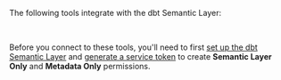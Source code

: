 The following tools integrate with the dbt Semantic Layer:

<!-- do not change card order unless specified by both SL PM and Partnerships team-->

<div className="grid--3-col">

 <Card
    title="Tableau"
    link="/docs/use-dbt-semantic-layer/tableau"
    body="Learn how to connect to Tableau for querying metrics and collaborating with your team."
    icon="tableau-software"/>

  <Card
    title="Google Sheets (beta)"
    link="/docs/use-dbt-semantic-layer/gsheets"
    body="Discover how to connect to Google Sheets for querying metrics and collaborating with your team."
    icon="google-sheets-logo-icon"/>

  <div className="card-container">
    <Card
      title="Hex"
      link="https://learn.hex.tech/docs/connect-to-data/data-connections/dbt-integration#dbt-semantic-layer-integration"
      body="Check out how to connect, analyze metrics, collaborate, and discover more data possibilities."
      icon="hex"/>
      <a href="https://learn.hex.tech/docs/connect-to-data/data-connections/dbt-integration#dbt-semantic-layer-integration"
      className="external-link"
      target="_blank"
      rel="noopener noreferrer">
      <Icon name='fa-external-link' />
    </a>
  </div>

  <div className="card-container">
  <Card
    title="Delphi"
    body="Learn how to connect Delphi to the dbt Semantic Layer and access metrics from any integrated tool."
    link="https://docs.delphihq.com/getting-started"
    icon="delphi"/>
    <a href="https://docs.delphihq.com/getting-started"
    className="external-link"
      target="_blank"
      rel="noopener noreferrer">
      <Icon name='fa-external-link' />
    </a>
</div>

<div className="card-container">
  <Card
    title="Klipfolio PowerMetrics"
    body="Learn how to connect to a streamlined metrics catalog and deliver metric-centric analytics to business users."
    icon="klipfolio"
    link="https://support.klipfolio.com/hc/en-us/articles/18164546900759-PowerMetrics-Adding-dbt-Semantic-Layer-metrics"/>
    <a href="https://support.klipfolio.com/hc/en-us/articles/18164546900759-PowerMetrics-Adding-dbt-Semantic-Layer-metrics"
    className="external-link"
      target="_blank"
      rel="noopener noreferrer">
      <Icon name='fa-external-link' />
    </a>
</div>

<div className="card-container">
  <Card
    title="Lightdash"
    body="Check out how to connect, query, and consume reliable dbt metrics in real time "
    link="https://docs.lightdash.com/guides/dbt-semantic-layer/"
    icon="lightdash"/>
    <a href="https://docs.lightdash.com/guides/dbt-semantic-layer/"
    className="external-link"
      target="_blank"
      rel="noopener noreferrer">
      <Icon name='fa-external-link' />
    </a>
</div>

<div className="card-container">
  <Card
    title="Mode"
    body="Discover how to connect, access, and get trustworthy metrics and insights."
    link="https://mode.com/help/articles/supported-databases/#dbt-semantic-layer"
    icon="mode"/>
    <a href="https://mode.com/help/articles/supported-databases/#dbt-semantic-layer"
    className="external-link"
      target="_blank"
      rel="noopener noreferrer">
      <Icon name='fa-external-link' />
    </a>
</div>

<div className="card-container">
  <Card
    title="Push.ai"
    body="Explore how to connect and use metrics to power reports and insights that drive change."
    link="https://docs.push.ai/semantic-layer-integrations/dbt-semantic-layer"
    icon="push"/>
    <a href="https://docs.push.ai/semantic-layer-integrations/dbt-semantic-layer?utm_source=dbt&utm_medium=referral&utm_campaign=available-sl-integrations"
    className="external-link"
      target="_blank"
      rel="noopener noreferrer">
      <Icon name='fa-external-link' />
    </a>
</div>

<div className="card-container">
  <Card
    title="Steep"
    body="Connect Steep to the dbt Semantic Layer for centralized, scalable analytics."
    link="https://help.steep.app/integrations/dbt-cloud"
    icon="steep"/>
    <a href="https://help.steep.app/integrations/dbt-cloud"
    className="external-link"
      target="_blank"
      rel="noopener noreferrer">
      <Icon name='fa-external-link' />
    </a>
</div>

</div><br />

Before you connect to these tools, you'll need to first [set up the dbt Semantic Layer](/docs/use-dbt-semantic-layer/setup-sl) and [generate a service token](/docs/dbt-cloud-apis/service-tokens) to create **Semantic Layer Only** and **Metadata Only** permissions.
